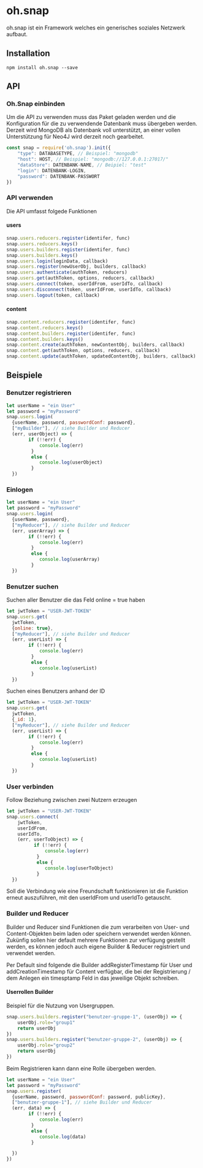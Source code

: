 # oh.snap

oh.snap ist ein Framework welches ein generisches soziales Netzwerk aufbaut.

## Installation
```console
npm install oh.snap --save
```

## API

### Oh.Snap einbinden
Um die API zu verwenden muss das Paket geladen werden und die Konfiguration für die zu verwendende Datenbank muss übergeben werden.
Derzeit wird MongoDB als Datenbank voll unterstützt, an einer vollen Unterstützung für Neo4J wird derzeit noch gearbeitet.
```JavaScript
const snap = require('oh.snap').init({
    "type": DATABASETYPE, // Beispiel: "mongodb"
    "host": HOST, // Beispiel: "mongodb://127.0.0.1:27017/"
    "dataStore": DATENBANK-NAME, // Beipiel: "test"
    "login": DATENBANK-LOGIN,
    "password": DATENBANK-PASSWORT
})
```

### API verwenden
Die API umfasst folgede Funktionen

#### users
```JavaScript
snap.users.reducers.register(identifer, func)
snap.users.reducers.keys()
snap.users.builders.register(identifer, func)
snap.users.builders.keys()
snap.users.login(loginData, callback)
snap.users.register(newUserObj, builders, callback)
snap.users.authenticate(authToken, reducers)
snap.users.get(authToken, options, reducers, callback)
snap.users.connect(token, userIdFrom, userIdTo, callback)
snap.users.disconnect(token, userIdFrom, userIdTo, callback)
snap.users.logout(token, callback)
```

#### content
```JavaScript
snap.content.reducers.register(identifer, func)
snap.content.reducers.keys()
snap.content.builders.register(identifer, func)
snap.content.builders.keys()
snap.content.create(authToken, newContentObj, builders, callback)
snap.content.get(authToken, options, reducers, callback)
snap.content.update(authToken, updatedContentObj, builders, callback)
```

## Beispiele

### Benutzer registrieren
```JavaScript
let userName = "ein User"
let password = "myPassword"
snap.users.login(
  {userName, password, passwordConf: password},
  ["myBuilder"], // siehe Builder und Reducer
  (err, userObject) => {
        if (!!err) {
            console.log(err)
         }
         else {
            console.log(userObject)
         }
  })
```

### Einlogen
```JavaScript
let userName = "ein User"
let password = "myPassword"
snap.users.login(
  {userName, password},
  ["myReducer"], // siehe Builder und Reducer
  (err, userArray) => {
        if (!!err) {
            console.log(err)
         }
         else {
            console.log(userArray)
         }
  })
```

### Benutzer suchen
Suchen aller Benutzer die das Feld online = true haben
```JavaScript
let jwtToken = "USER-JWT-TOKEN"
snap.users.get(
  jwtToken,
  {online: true},
  ["myReducer"], // siehe Builder und Reducer
  (err, userList) => {
        if (!!err) {
            console.log(err)
         }
         else {
            console.log(userList)
         }
  })
```

Suchen eines Benutzers anhand der ID
```JavaScript
let jwtToken = "USER-JWT-TOKEN"
snap.users.get(
  jwtToken,
  {_id: 1},
  ["myReducer"], // siehe Builder und Reducer
  (err, userList) => {
        if (!!err) {
            console.log(err)
         }
         else {
            console.log(userList)
         }
  })
```

### User verbinden
Follow Beziehung zwischen zwei Nutzern erzeugen
```JavaScript
let jwtToken = "USER-JWT-TOKEN"
snap.users.connect(
    jwtToken,
    userIdFrom,
    userIdTo,
    (err, userToObject) => {
          if (!!err) {
              console.log(err)
           }
           else {
              console.log(userToObject)
           }
  })
```
Soll die Verbindung wie eine Freundschaft funktionieren ist die Funktion erneut auszuführen, mit den userIdFrom und userIdTo getauscht.


### Builder und Reducer
Builder und Reducer sind Funktionen die zum verarbeiten von User- und Content-Objekten beim laden oder speichern verwendet werden können.
Zukünfig sollen hier default mehrere Funktionen zur verfügung gestellt werden, es können jedoch auch eigene Builder & Reducer registriert und verwendet werden.

Per Default sind folgende die Builder addRegisterTimestamp für User und addCreationTimestamp für Content verfügbar, die bei der Registrierung / dem Anlegen ein timesptamp Feld in das jeweilige Objekt schreiben.

#### Userrollen Builder
Beispiel für die Nutzung von Usergruppen.
```JavaScript
snap.users.builders.register("benutzer-gruppe-1", (userObj) => {
    userObj.role="group1"
    return userObj
})
snap.users.builders.register("benutzer-gruppe-2", (userObj) => {
    userObj.role="group2"
    return userObj
})
```

Beim Registrieren kann dann eine Rolle übergeben werden.
```JavaScript
let userName = "ein User"
let password = "myPassword"
snap.users.register(
  {userName, password, passwordConf: password, publicKey},
  ["benutzer-gruppe-1"], // siehe Builder und Reducer
  (err, data) => {
        if (!!err) {
            console.log(err)
         }
         else {
            console.log(data)
         }

  })
})
```
